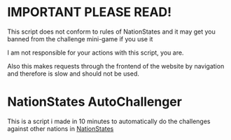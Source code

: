 # IMPORTANT PLEASE READ!
This script does not conform to rules of NationStates and it may get you banned from the challenge mini-game if you use it

I am not responsible for your actions with this script, you are. 

Also this makes requests through the frontend of the website by navigation and therefore is slow and should not be used.

# NationStates AutoChallenger
This is a script i made in 10 minutes to automatically do the challenges against other nations in [NationStates](https://www.nationstates.net/)

